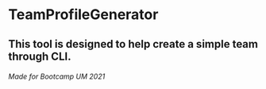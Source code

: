 # TeamProfileGenerator


## This tool is designed to help create a simple team through CLI.
###### Made for Bootcamp UM 2021

